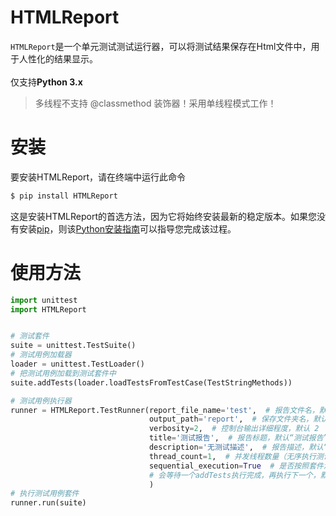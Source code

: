 # HTMLReport

`HTMLReport`是一个单元测试测试运行器，可以将测试结果保存在Html文件中，用于人性化的结果显示。<br><br>仅支持**Python 3.x**

> 多线程不支持 @classmethod 装饰器！采用单线程模式工作！

# 安装
要安装HTMLReport，请在终端中运行此命令
```py
$ pip install HTMLReport
```
这是安装HTMLReport的首选方法，因为它将始终安装最新的稳定版本。如果您没有安装[pip](https://pip.pypa.io/)，则该[Python安装指南](http://docs.python-guide.org/en/latest/starting/installation/ "Python安装指南")可以指导您完成该过程。

# 使用方法
```py
import unittest
import HTMLReport


# 测试套件
suite = unittest.TestSuite()
# 测试用例加载器
loader = unittest.TestLoader()
# 把测试用例加载到测试套件中
suite.addTests(loader.loadTestsFromTestCase(TestStringMethods))

# 测试用例执行器
runner = HTMLReport.TestRunner(report_file_name='test',  # 报告文件名，默认“test”
                               output_path='report',  # 保存文件夹名，默认“report”
                               verbosity=2,  # 控制台输出详细程度，默认 2
                               title='测试报告',  # 报告标题，默认“测试报告”
                               description='无测试描述',  # 报告描述，默认“无测试描述”
                               thread_count=1,  # 并发线程数量（无序执行测试），默认数量 1
                               sequential_execution=True  # 是否按照套件添加(addTests)顺序执行，
                               # 会等待一个addTests执行完成，再执行下一个，默认 False
                               )
# 执行测试用例套件
runner.run(suite)
```
